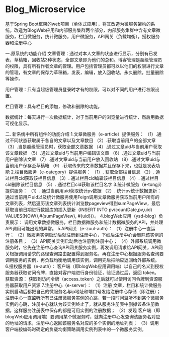 # Blog_Microservice
基于Spring Boot框架的web项目（单体式应用），将其改造为微服务架构的系统。改造为BlogWeb应用和内部服务集群两个部分，内部服务集群中含有文章微服务，栏目微服务，统计微服务，用户微服务，API网关（负载均衡），授权服务器和注册中心

一.原系统的功能介绍
文章管理：通过对本人文章的状态进行显示，分别有已发表，草稿箱，回收站3种状态，全部文章即为他们的总和。博客管理是超级管理员的权限，具有所有作者文章的管理。用户包括管理员都可以以他们的权限进行文章的管理，有文章的保存为草稿箱，发表，编辑，放入回收站，永久删除，批量删除等操作。

用户管理：只有当超级管理员登录时才有的权限，可以对不同的用户进行权限设置。
 
栏目管理：具有栏目的添加，修改和删除的功能。
 
数据统计：每天进行一次数据统计，对于当前用户的浏览量进行统计，然后用数据可视化显示。
 
二. 新系统中所有组件的功能介绍
1.文章微服务（e-article）提供服务：
（1）.通过不同状态获取属于各自的文章以及文章数目
（2）.获取当前用户的全部文章
（3）.当是超级管理员时，获取全部文章数据
（4）.通过文章uid与当前用户获取该文章数据
（5）.通过文章uid与当前用户编辑该文章
（6）.通过文章uid与当前用户删除该文章
（7）.通过文章uid与当前用户放入回收站
（8）.通过文章uid与当前用户保存至草稿箱
（9）.获取传来的文章数据并且保存下来，也就是发表功能
2.栏目微服务（e-category）提供服务：
（1）.	获取全部栏目信息
（2）.	通过栏目cid获取该栏目信息
（3）.	通过栏目cid编辑该栏目信息
（4）.	通过栏目cid删除该栏目信息
（5）.	通过栏目cid获取该栏目名字
3.统计微服务（e-tongji）提供服务：
（1）.	通过当前用uid获取统计pv数据
（2）.	统计pv统计数据更新：通过当前用户uid以及统计微服务使用Feign调用文章微服务获取当前用户所有的文章列表，然后遍历该文章列表统计浏览数pageview得到sumPageView，最后获取当前日期进行数据库的插入更新（INSERT INTO pv(countDate,pv,uid) VALUES(NOW(),#{sumPageView},
#{uid})）。
4.blogWeb应用（ysd-blog）负责展示：
调用文章数据微服务，栏目数据微服务和统计数据微服务的API，并处理API调用可能出现的异常。
5.API网关（e-zuul-auth）：
（1）注册中心一直运行；
（2）微服务实例启动后就注册到注册中心，下线后注册中心会删除该实例的注册条目；
（3）API网关实例启动后也注册到注册中心；
（4）外部系统调用微服务时，它先在注册中心查询API网关服务实例，再发调用请求给API网关，API网关根据调用请求的路径查询路由配置得到服务名，再在注册中心根据服务名查询要调用服务的实例，再负载均衡地调用该实例，调用完后把响应返回给外部系统。
6.授权服务器（e-auth）：
客户端（即blogWeb应用调用端）以自己的名义到授权服务器获取访问令牌，直接对客户端进行身份验证，验证通过后，返回 token。 
获取资源： 获取到访问令牌（access_token）之后就可以使用访问令牌到资源服务器获取用户资源
7.注册中心（e-server）：
（1）注册
文章，栏目和统计微服务实例启动后都把自己的微服务名与ip地址和端口号发给注册中心存储（即注册）；
注册中心一直监听所有已注册微服务实例的心跳，若一段时间监听不到某个微服务实例的心跳，注册中心就认为该实例终止了，就从服务注册表中删掉该条注册数据，这样服务注册表中保存的都是可用实例的注册数据；
（2）发现
客户端（即blogWeb应用调用端）要调用某个微服务时，就向注册中心发查询该服务名对应的地址的请求，注册中心返回该服务名对应的多个实例的地址列表；
（3）调用
客户端按编码时确定的负载均衡策略调用实例列表中的一个微服务实例。

